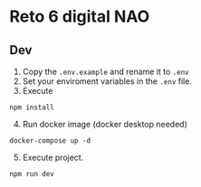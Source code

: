 # Reto 6 digital NAO

## Dev
1. Copy the ```.env.example``` and rename it to ```.env```
2. Set your enviroment variables in the ```.env``` file.
3. Execute 
```
npm install 
```
4. Run docker image (docker desktop needed)
```
docker-compose up -d
```
5. Execute project.
```
npm run dev
``` 